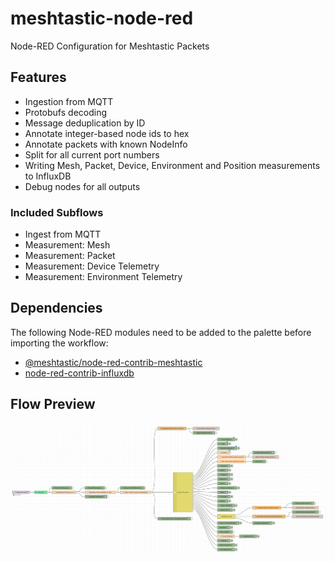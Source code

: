 # meshtastic-node-red
Node-RED Configuration for Meshtastic Packets

## Features
- Ingestion from MQTT
- Protobufs decoding
- Message deduplication by ID
- Annotate integer-based node ids to hex
- Annotate packets with known NodeInfo
- Split for all current port numbers
- Writing Mesh, Packet, Device, Environment and Position measurements to InfluxDB
- Debug nodes for all outputs

### Included Subflows
- Ingest from MQTT
- Measurement: Mesh
- Measurement: Packet
- Measurement: Device Telemetry
- Measurement: Environment Telemetry

## Dependencies
The following Node-RED modules need to be added to the palette before importing the workflow:
- [@meshtastic/node-red-contrib-meshtastic](https://flows.nodered.org/node/@meshtastic/node-red-contrib-meshtastic)
- [node-red-contrib-influxdb](https://flows.nodered.org/node/node-red-contrib-influxdb)

## Flow Preview
![meshtastic-flow](./meshtastic-flow.png)

